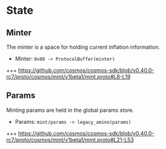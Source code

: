 <!--
order: 2
-->

# State

## Minter

The minter is a space for holding current inflation information.

 - Minter: `0x00 -> ProtocolBuffer(minter)`

+++ https://github.com/cosmos/cosmos-sdk/blob/v0.40.0-rc7/proto/cosmos/mint/v1beta1/mint.proto#L8-L19

## Params

Minting params are held in the global params store. 

 - Params: `mint/params -> legacy_amino(params)`

+++ https://github.com/cosmos/cosmos-sdk/blob/v0.40.0-rc7/proto/cosmos/mint/v1beta1/mint.proto#L21-L53